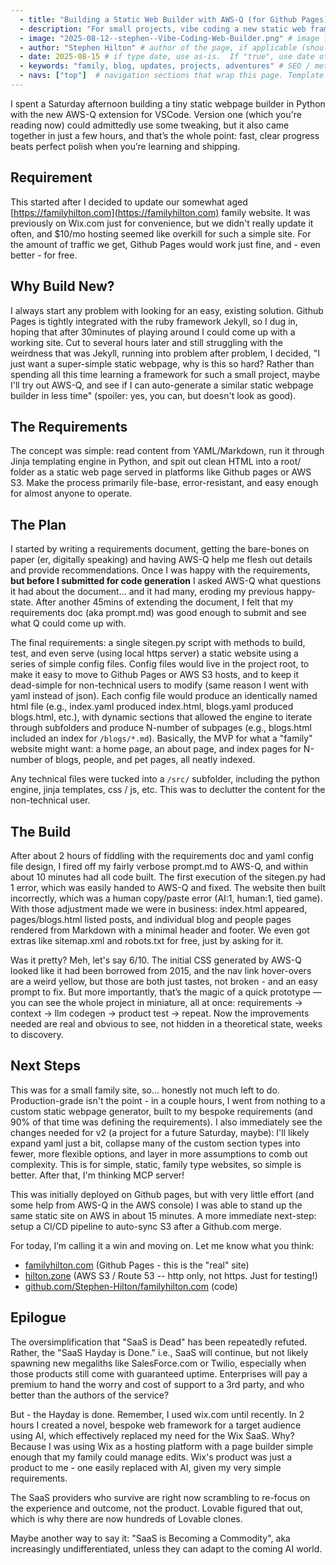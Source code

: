 ```yaml
--- 
  - title: "Building a Static Web Builder with AWS-Q (for Github Pages)"  # title of the page, also the browser tab title
  - description: "For small projects, vibe coding a new static web framework is officially faster than just reading the docs of existing frameworks."  # description / subtitle
  - image: "2025-08-12--stephen--Vibe-Coding-Web-Builder.png" # image file, as found in /src/images/ folder
  - author: "Stephen Hilton" # author of the page, if applicable (should appear in footer)
  - date: 2025-08-15 # if type date, use as-is.  If "true", use date of last sitegen.py generation.
  - keywords: "family, blog, updates, projects, adventures" # SEO / metadata keywords
  - navs: ["top"]  # navigation sections that wrap this page. Template for each should be included in /src/templates/navs/[nav].jinja
---
```



I spent a Saturday afternoon building a tiny static webpage builder in Python with the new AWS-Q extension for VSCode. Version one (which you're reading now) could admittedly use some tweaking, but it also came together in just a few hours, and that’s the whole point: fast, clear progress beats perfect polish when you’re learning and shipping.

## Requirement 

This started after I decided to update our somewhat aged [https://familyhilton.com](https://familyhilton.com) family website.  It was previously on Wix.com just for convenience, but we didn't really update it often, and $10/mo hosting seemed like overkill for such a simple site.  For the amount of traffic we get, Github Pages would work just fine, and - even better - for free.

## Why Build New?

I always start any problem with looking for an easy, existing solution.  Github Pages is tightly integrated with the ruby framework Jekyll, so I dug in, hoping that after 30minutes of playing around I could come up with a working site.  Cut to several hours later and still struggling with the weirdness that was Jekyll, running into problem after problem, I decided, "I just want a super-simple static webpage, why is this so hard? Rather than spending all this time learning a framework for such a small project, maybe I'll try out AWS-Q, and see if I can auto-generate a similar static webpage builder in less time" (spoiler: yes, you can, but doesn't look as good). 

## The Requirements

The concept was simple: read content from YAML/Markdown, run it through Jinja templating engine in Python, and spit out clean HTML into a root/ folder as a static web page served in platforms like Github pages or AWS S3. Make the process primarily file-base, error-resistant, and easy enough for almost anyone to operate. 

## The Plan

I started by writing a requirements document, getting the bare-bones on paper (er, digitally speaking) and having AWS-Q help me flesh out details and provide recommendations.  Once I was happy with the requirements, **but before I submitted for code generation** I asked AWS-Q what questions it had about the document... and it had many, eroding my previous happy-state.  After another 45mins of extending the document, I felt that my requirements doc (aka prompt.md) was good enough to submit and see what Q could come up with.

The final requirements: a single sitegen.py script with methods to build, test, and even serve (using local https server) a static website using a series of simple config files.  Config files would live in the project root, to make it easy to move to Github Pages or AWS S3 hosts, and to keep it dead-simple for non-technical users to modify (same reason I went with yaml instead of json).  Each config file would produce an identically named html file (e.g., index.yaml produced index.html, blogs.yaml produced blogs.html, etc.), with dynamic sections that allowed the engine to iterate through subfolders and produce N-number of subpages (e.g., blogs.html included an index for `/blogs/*.md`). Basically, the MVP for what a "family" website might want: a home page, an about page, and index pages for N-number of blogs, people, and pet pages, all neatly indexed.

Any technical files were tucked into a `/src/` subfolder, including the python engine, jinja templates, css / js, etc.  This was to declutter the content for the non-technical user. 

## The Build

After about 2 hours of fiddling with the requirements doc and yaml config file design, I fired off my fairly verbose prompt.md to AWS-Q, and within about 10 minutes had all code built. The first execution of the sitegen.py had 1 error, which was easily handed to AWS-Q and fixed. The website then built incorrectly, which was a human copy/paste error (AI:1, human:1, tied game).  With those adjustment made we were in business: index.html appeared, pages/blogs.html listed posts, and individual blog and people pages rendered from Markdown with a minimal header and footer.  We even got extras like sitemap.xml and robots.txt for free, just by asking for it. 

Was it pretty? Meh, let's say 6/10.  The initial CSS generated by AWS-Q looked like it had been borrowed from 2015, and the nav link hover-overs are a weird yellow, but those are both just tastes, not broken - and an easy prompt to fix.  But more importantly, that’s the magic of a quick prototype — you can see the whole project in miniature, all at once: requirements → context → llm codegen → product test → repeat.  Now the improvements needed are real and obvious to see, not hidden in a theoretical state, weeks to discovery.

## Next Steps

This was for a small family site, so... honestly not much left to do.  Production-grade isn't the point - in a couple hours, I went from nothing to a custom static webpage generator, built to my bespoke requirements (and 90% of that time was defining the requirements). I also immediately see the changes needed for v2 (a project for a future Saturday, maybe): I'll likely expand yaml just a bit, collapse many of the custom section types into fewer, more flexible options, and layer in more assumptions to comb out complexity. This is for simple, static, family type websites, so simple is better.   After that, I'm thinking MCP server!

This was initially deployed on Github pages, but with very little effort (and some help from AWS-Q in the AWS console) I was able to stand up the same static site on AWS in about 15 minutes.  A more immediate next-step: setup a CI/CD pipeline to auto-sync S3 after a Github.com merge. 

For today, I’m calling it a win and moving on.  Let me know what you think:

- [familyhilton.com](https://familyhilton.com) (Github Pages - this is the "real" site)
- [hilton.zone](http://hilton.zone) (AWS S3 / Route 53 -- http only, not https. Just for testing!)
- [github.com/Stephen-Hilton/familyhilton.com](https://github.com/Stephen-Hilton/familyhilton.com) (code)

## Epilogue

The oversimplification that "SaaS is Dead" has been repeatedly refuted.  Rather, the "SaaS Hayday is Done."  i.e., SaaS will continue, but not likely spawning new megaliths like SalesForce.com or Twilio, especially when those products still come with guaranteed uptime.  Enterprises will pay a premium to hand the worry and cost of support to a 3rd party, and who better than the authors of the service?

But - the Hayday is done.  Remember, I used wix.com until recently.  In 2 hours I created a novel, bespoke web framework for a target audience using AI, which effectively replaced my need for the Wix SaaS.  Why?  Because I was using Wix as a hosting platform with a page builder simple enough that my family could manage edits.  Wix's product was just a product to me - one easily replaced with AI, given my very simple requirements.

The SaaS providers who survive are right now scrambling to re-focus on the experience and outcome, not the product.  Lovable figured that out, which is why there are now hundreds of Lovable clones. 

Maybe another way to say it: "SaaS is Becoming a Commodity", aka increasingly undifferentiated, unless they can adapt to the coming AI world.  